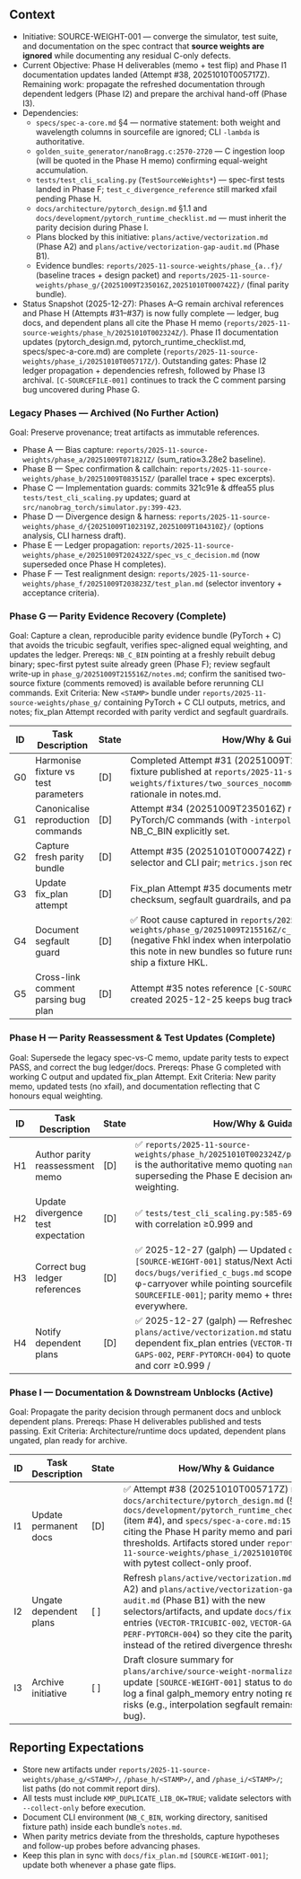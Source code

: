 ## Context
- Initiative: SOURCE-WEIGHT-001 — converge the simulator, test suite, and documentation on the spec contract that **source weights are ignored** while documenting any residual C-only defects.
- Current Objective: Phase H deliverables (memo + test flip) and Phase I1 documentation updates landed (Attempt #38, 20251010T005717Z). Remaining work: propagate the refreshed documentation through dependent ledgers (Phase I2) and prepare the archival hand-off (Phase I3).
- Dependencies:
  - `specs/spec-a-core.md` §4 — normative statement: both weight and wavelength columns in sourcefile are ignored; CLI `-lambda` is authoritative.
  - `golden_suite_generator/nanoBragg.c:2570-2720` — C ingestion loop (will be quoted in the Phase H memo) confirming equal-weight accumulation.
  - `tests/test_cli_scaling.py` (`TestSourceWeights*`) — spec-first tests landed in Phase F; `test_c_divergence_reference` still marked xfail pending Phase H.
  - `docs/architecture/pytorch_design.md` §1.1 and `docs/development/pytorch_runtime_checklist.md` — must inherit the parity decision during Phase I.
  - Plans blocked by this initiative: `plans/active/vectorization.md` (Phase A2) and `plans/active/vectorization-gap-audit.md` (Phase B1).
  - Evidence bundles: `reports/2025-11-source-weights/phase_{a..f}/` (baseline traces + design packet) and `reports/2025-11-source-weights/phase_g/{20251009T235016Z,20251010T000742Z}/` (final parity bundle).
- Status Snapshot (2025-12-27): Phases A–G remain archival references and Phase H (Attempts #31–#37) is now fully complete — ledger, bug docs, and dependent plans all cite the Phase H memo (`reports/2025-11-source-weights/phase_h/20251010T002324Z/`). Phase I1 documentation updates (pytorch_design.md, pytorch_runtime_checklist.md, specs/spec-a-core.md) are complete (`reports/2025-11-source-weights/phase_i/20251010T005717Z/`). Outstanding gates: Phase I2 ledger propagation + dependencies refresh, followed by Phase I3 archival. `[C-SOURCEFILE-001]` continues to track the C comment parsing bug uncovered during Phase G.

### Legacy Phases — Archived (No Further Action)
Goal: Preserve provenance; treat artifacts as immutable references.
- Phase A — Bias capture: `reports/2025-11-source-weights/phase_a/20251009T071821Z/` (sum_ratio≈3.28e2 baseline).
- Phase B — Spec confirmation & callchain: `reports/2025-11-source-weights/phase_b/20251009T083515Z/` (parallel trace + spec excerpts).
- Phase C — Implementation guards: commits 321c91e & dffea55 plus `tests/test_cli_scaling.py` updates; guard at `src/nanobrag_torch/simulator.py:399-423`.
- Phase D — Divergence design & harness: `reports/2025-11-source-weights/phase_d/{20251009T102319Z,20251009T104310Z}/` (options analysis, CLI harness draft).
- Phase E — Ledger propagation: `reports/2025-11-source-weights/phase_e/20251009T202432Z/spec_vs_c_decision.md` (now superseded once Phase H completes).
- Phase F — Test realignment design: `reports/2025-11-source-weights/phase_f/20251009T203823Z/test_plan.md` (selector inventory + acceptance criteria).

### Phase G — Parity Evidence Recovery (Complete)
Goal: Capture a clean, reproducible parity evidence bundle (PyTorch + C) that avoids the tricubic segfault, verifies spec-aligned equal weighting, and updates the ledger.
Prereqs: `NB_C_BIN` pointing at a freshly rebuilt debug binary; spec-first pytest suite already green (Phase F); review segfault write-up in `phase_g/20251009T215516Z/notes.md`; confirm the sanitised two-source fixture (comments removed) is available before rerunning CLI commands.
Exit Criteria: New `<STAMP>` bundle under `reports/2025-11-source-weights/phase_g/` containing PyTorch + C CLI outputs, metrics, and notes; fix_plan Attempt recorded with parity verdict and segfault guardrails.

| ID | Task Description | State | How/Why & Guidance |
| --- | --- | --- | --- |
| G0 | Harmonise fixture vs test parameters | [D] | Completed Attempt #31 (20251009T230946Z). Comment-free fixture published at `reports/2025-11-source-weights/fixtures/two_sources_nocomments.txt` with SHA256 + rationale in notes.md. |
| G1 | Canonicalise reproduction commands | [D] | Attempt #34 (20251009T235016Z) recorded canonical PyTorch/C commands (with `-interpolate 0`) in `commands.txt`; NB_C_BIN explicitly set. |
| G2 | Capture fresh parity bundle | [D] | Attempt #35 (20251010T000742Z) ran the targeted pytest selector and CLI pair; `metrics.json` records corr=0.9999886, |sum_ratio−1|=0.0038. |
| G3 | Update fix_plan attempt | [D] | Fix_plan Attempt #35 documents metrics, sanitised fixture checksum, segfault guardrails, and parity verdict. |
| G4 | Document segfault guard | [D] | ✅ Root cause captured in `reports/2025-11-source-weights/phase_g/20251009T215516Z/c_segfault/crash_analysis.md` (negative Fhkl index when interpolation auto-enables). Reference this note in new bundles so future runs pass `-interpolate 0` or ship a fixture HKL. |
| G5 | Cross-link comment parsing bug plan | [D] | Attempt #35 notes reference `[C-SOURCEFILE-001]`; fix_plan entry created 2025-12-25 keeps bug tracking decoupled. |

### Phase H — Parity Reassessment & Test Updates (Complete)
Goal: Supersede the legacy spec-vs-C memo, update parity tests to expect PASS, and correct the bug ledger/docs.
Prereqs: Phase G completed with working C output and updated fix_plan Attempt.
Exit Criteria: New parity memo, updated tests (no xfail), and documentation reflecting that C honours equal weighting.

| ID | Task Description | State | How/Why & Guidance |
| --- | --- | --- | --- |
| H1 | Author parity reassessment memo | [D] | ✅ `reports/2025-11-source-weights/phase_h/20251010T002324Z/parity_reassessment.md` is the authoritative memo quoting `nanoBragg.c:2570-2720`, superseding the Phase E decision and documenting equal weighting. |
| H2 | Update divergence test expectation | [D] | ✅ `tests/test_cli_scaling.py:585-692` now expects PASS with correlation ≥0.999 and |sum_ratio−1| ≤5e-3; pytest log stored with the Phase H memo (20251010T002324Z) shows the selector passing. |
| H3 | Correct bug ledger references | [D] | ✅ 2025-12-27 (galph) — Updated `docs/fix_plan.md` `[SOURCE-WEIGHT-001]` status/Next Actions and reconfirmed `docs/bugs/verified_c_bugs.md` scopes C-PARITY-001 to φ-carryover while pointing sourcefile issues to `[C-SOURCEFILE-001]`; parity memo + thresholds now cited everywhere. |
| H4 | Notify dependent plans | [D] | ✅ 2025-12-27 (galph) — Refreshed `plans/active/vectorization.md` status snapshot and dependent fix_plan entries (`VECTOR-TRICUBIC-002`, `VECTOR-GAPS-002`, `PERF-PYTORCH-004`) to quote the Phase H memo and corr ≥0.999 / |sum_ratio−1| ≤5e-3 thresholds before profiling restarts. |

### Phase I — Documentation & Downstream Unblocks (Active)
Goal: Propagate the parity decision through permanent docs and unblock dependent plans.
Prereqs: Phase H deliverables published and tests passing.
Exit Criteria: Architecture/runtime docs updated, dependent plans ungated, plan ready for archive.

| ID | Task Description | State | How/Why & Guidance |
| --- | --- | --- | --- |
| I1 | Update permanent docs | [D] | ✅ Attempt #38 (20251010T005717Z) revised `docs/architecture/pytorch_design.md` (§1.1.5), `docs/development/pytorch_runtime_checklist.md` (item #4), and `specs/spec-a-core.md:151-155`, citing the Phase H parity memo and parity thresholds. Artifacts stored under `reports/2025-11-source-weights/phase_i/20251010T005717Z/` with pytest collect-only proof. |
| I2 | Ungate dependent plans | [ ] | Refresh `plans/active/vectorization.md` (Phase A2) and `plans/active/vectorization-gap-audit.md` (Phase B1) with the new selectors/artifacts, and update `docs/fix_plan.md` entries (`VECTOR-TRICUBIC-002`, `VECTOR-GAPS-002`, `PERF-PYTORCH-004`) so they cite the parity memo instead of the retired divergence thresholds. |
| I3 | Archive initiative | [ ] | Draft closure summary for `plans/archive/source-weight-normalization.md`, update `[SOURCE-WEIGHT-001]` status to `done`, and log a final galph_memory entry noting residual risks (e.g., interpolation segfault remains a C bug). |

## Reporting Expectations
- Store new artifacts under `reports/2025-11-source-weights/phase_g/<STAMP>/`, `/phase_h/<STAMP>/`, and `/phase_i/<STAMP>/`; list paths (do not commit report dirs).
- All tests must include `KMP_DUPLICATE_LIB_OK=TRUE`; validate selectors with `--collect-only` before execution.
- Document CLI environment (`NB_C_BIN`, working directory, sanitised fixture path) inside each bundle’s `notes.md`.
- When parity metrics deviate from the thresholds, capture hypotheses and follow-up probes before advancing phases.
- Keep this plan in sync with `docs/fix_plan.md` `[SOURCE-WEIGHT-001]`; update both whenever a phase gate flips.
